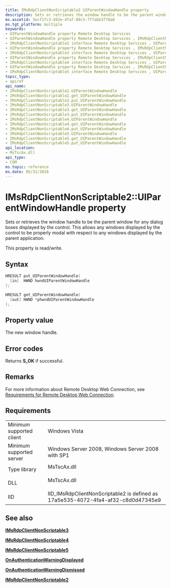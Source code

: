 ```yaml
---
title: IMsRdpClientNonScriptable2 UIParentWindowHandle property
description: Sets or retrieves the window handle to be the parent window for any dialog boxes displayed by the control. This allows any windows displayed by the control to be properly modal with respect to any windows displayed by the parent application.
ms.assetid: 5ecf1fc3-492e-4faf-89c5-7f7abb3778a0
ms.tgt_platform: multiple
keywords:
- UIParentWindowHandle property Remote Desktop Services
- UIParentWindowHandle property Remote Desktop Services , IMsRdpClientNonScriptable2 interface
- IMsRdpClientNonScriptable2 interface Remote Desktop Services , UIParentWindowHandle property
- UIParentWindowHandle property Remote Desktop Services , IMsRdpClientNonScriptable3 interface
- IMsRdpClientNonScriptable3 interface Remote Desktop Services , UIParentWindowHandle property
- UIParentWindowHandle property Remote Desktop Services , IMsRdpClientNonScriptable4 interface
- IMsRdpClientNonScriptable4 interface Remote Desktop Services , UIParentWindowHandle property
- UIParentWindowHandle property Remote Desktop Services , IMsRdpClientNonScriptable5 interface
- IMsRdpClientNonScriptable5 interface Remote Desktop Services , UIParentWindowHandle property
topic_type:
- apiref
api_name:
- IMsRdpClientNonScriptable2.UIParentWindowHandle
- IMsRdpClientNonScriptable2.get_UIParentWindowHandle
- IMsRdpClientNonScriptable2.put_UIParentWindowHandle
- IMsRdpClientNonScriptable3.UIParentWindowHandle
- IMsRdpClientNonScriptable3.get_UIParentWindowHandle
- IMsRdpClientNonScriptable3.put_UIParentWindowHandle
- IMsRdpClientNonScriptable4.UIParentWindowHandle
- IMsRdpClientNonScriptable4.get_UIParentWindowHandle
- IMsRdpClientNonScriptable4.put_UIParentWindowHandle
- IMsRdpClientNonScriptable5.UIParentWindowHandle
- IMsRdpClientNonScriptable5.get_UIParentWindowHandle
- IMsRdpClientNonScriptable5.put_UIParentWindowHandle
api_location:
- MsTscAx.dll
api_type:
- COM
ms.topic: reference
ms.date: 05/31/2018
---
```


# IMsRdpClientNonScriptable2::UIParentWindowHandle property

Sets or retrieves the window handle to be the parent window for any dialog boxes displayed by the control. This allows any windows displayed by the control to be properly modal with respect to any windows displayed by the parent application.

This property is read/write.

## Syntax


```C++
HRESULT put_UIParentWindowHandle(
  [in]  HWND hwndUIParentWindowHandle
);

HRESULT get_UIParentWindowHandle(
  [out] HWND *phwndUIParentWindowHandle
);
```



## Property value

The new window handle.

## Error codes

Returns **S\_OK** if successful.

## Remarks

For more information about Remote Desktop Web Connection, see [Requirements for Remote Desktop Web Connection](requirements-for-remote-desktop-web-connection.md).

## Requirements



|                                     |                                                                                               |
|-------------------------------------|-----------------------------------------------------------------------------------------------|
| Minimum supported client<br/> | Windows Vista<br/>                                                                      |
| Minimum supported server<br/> | Windows Server 2008, Windows Server 2008 with SP1<br/>                                  |
| Type library<br/>             | <dl> <dt>MsTscAx.dll</dt> </dl>        |
| DLL<br/>                      | <dl> <dt>MsTscAx.dll</dt> </dl>        |
| IID<br/>                      | IID\_IMsRdpClientNonScriptable2 is defined as 17a5e535-4072-4fa4-af32-c8d0d47345e9<br/> |



## See also

<dl> <dt>

[**IMsRdpClientNonScriptable3**](imsrdpclientnonscriptable3.md)
</dt> <dt>

[**IMsRdpClientNonScriptable4**](imsrdpclientnonscriptable4.md)
</dt> <dt>

[**IMsRdpClientNonScriptable5**](imsrdpclientnonscriptable5.md)
</dt> <dt>

[**OnAuthenticationWarningDisplayed**](imstscaxevents-onauthenticationwarningdisplayed.md)
</dt> <dt>

[**OnAuthenticationWarningDismissed**](imstscaxevents-onauthenticationwarningdismissed.md)
</dt> <dt>

[**IMsRdpClientNonScriptable2**](imsrdpclientnonscriptable2.md)
</dt> </dl>

 

 





